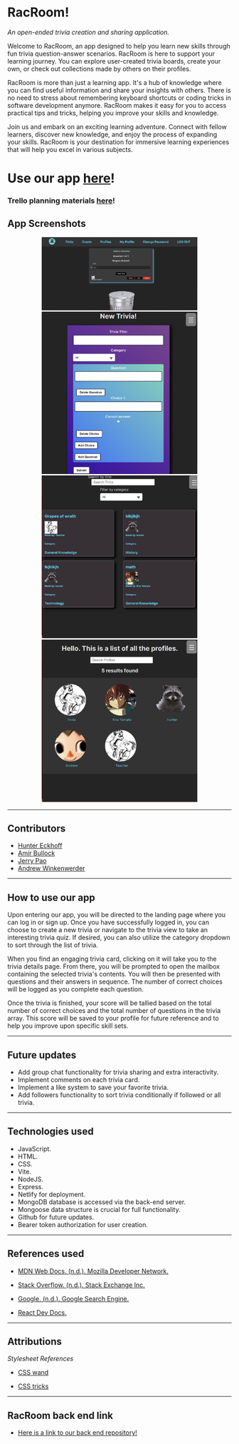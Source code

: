 # RacRoom!
_An open-ended trivia creation and sharing application._

Welcome to RacRoom, an app designed to help you learn new skills through fun trivia question-answer scenarios. RacRoom is here to support your learning journey. You can explore user-created trivia boards, create your own, or check out collections made by others on their profiles.

RacRoom is more than just a learning app. It's a hub of knowledge where you can find useful information and share your insights with others. There is no need to stress about remembering keyboard shortcuts or coding tricks in software development anymore. RacRoom makes it easy for you to access practical tips and tricks, helping you improve your skills and knowledge.

Join us and embark on an exciting learning adventure. Connect with fellow learners, discover new knowledge, and enjoy the process of expanding your skills. RacRoom is your destination for immersive learning experiences that will help you excel in various subjects.


# Use our app [here](https://racroom.netlify.app/)!
### Trello planning materials [here](https://trello.com/b/1ROgL0md/racroom)!

## App Screenshots
<p align="center">
  <img src="public/2023-05-19 (7).png" width="350" title="hover text">
  <img src="public/2023-05-19 (11).png" width="350" alt="accessibility text">
  <img src="public/2023-05-19 (10).png" width="350" alt="accessibility text">
  <img src="public/2023-05-19 (12).png" width="350" alt="accessibility text">
</p>

---
## Contributors
- [Hunter Eckhoff](https://github.com/HeyThatsNeat)
- [Amir Bullock](https://github.com/vader-v)
- [Jerry Pao](https://github.com/kyj666pao)
- [Andrew Winkenwerder](https://github.com/andrewwinke123)

---
## How to use our app
Upon entering our app, you will be directed to the landing page where you can log in or sign up. Once you have successfully logged in, you can choose to create a new trivia or navigate to the trivia view to take an interesting trivia quiz. If desired, you can also utilize the category dropdown to sort through the list of trivia.

When you find an engaging trivia card, clicking on it will take you to the trivia details page. From there, you will be prompted to open the mailbox containing the selected trivia's contents. You will then be presented with questions and their answers in sequence. The number of correct choices will be logged as you complete each question.

Once the trivia is finished, your score will be tallied based on the total number of correct choices and the total number of questions in the trivia array. This score will be saved to your profile for future reference and to help you improve upon specific skill sets.

---
## Future updates

- Add group chat functionality for trivia sharing and extra interactivity.
- Implement comments on each trivia card.
- Implement a like system to save your favorite trivia.
- Add followers functionality to sort trivia conditionally if followed or all trivia.
---
## Technologies used

- JavaScript.
- HTML. 
- CSS.
- Vite.
- NodeJS.
- Express.
- Netlify for deployment.
- MongoDB database is accessed via the back-end server. 
- Mongoose data structure is crucial for full functionality. 
- Github for future updates.
- Bearer token authorization for user creation.
---
## References used

- [MDN Web Docs. (n.d.). Mozilla Developer Network.](https://developer.mozilla.org/en-US/)

- [Stack Overflow. (n.d.). Stack Exchange Inc.](https://stackoverflow.com/)

- [Google. (n.d.). Google Search Engine.](https://www.google.com/)

- [React Dev Docs.](https://react.dev/)

---
## Attributions

_Stylesheet References_


- [CSS wand](https://www.csswand.dev/)

- [CSS tricks](https://css-tricks.com/almanac/)
---
## RacRoom back end link
- [Here is a link to our back end repository!](https://github.com/HeyThatsNeat/racroom-back-end)